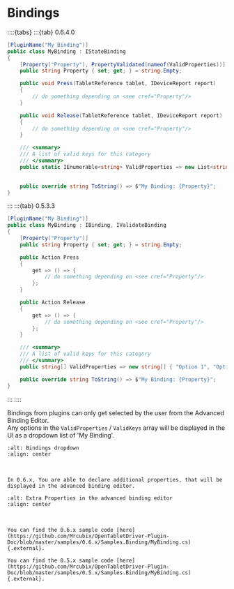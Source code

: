 # Bindings

::::{tabs}
:::{tab} 0.6.4.0
```csharp
[PluginName("My Binding")]
public class MyBinding : IStateBinding
{
    [Property("Property"), PropertyValidated(nameof(ValidProperties))]
    public string Property { set; get; } = string.Empty;

    public void Press(TabletReference tablet, IDeviceReport report)
    {
        // do something depending on <see cref="Property"/>
    }

    public void Release(TabletReference tablet, IDeviceReport report)
    {
        // do something depending on <see cref="Property"/>
    }

    /// <summary>
    /// A list of valid keys for this category
    /// </summary>
    public static IEnumerable<string> ValidProperties => new List<string> { "Option 1", 
                                                                            "Option 2" };

    public override string ToString() => $"My Binding: {Property}";
}
```
:::
:::{tab} 0.5.3.3
```csharp
[PluginName("My Binding")]
public class MyBinding : IBinding, IValidateBinding
{
    [Property("Property")]
    public string Property { set; get; } = string.Empty;

    public Action Press
    {
        get => () => {
            // do something depending on <see cref="Property"/>
        };
    }

    public Action Release
    {
        get => () => {
            // do something depending on <see cref="Property"/>
        };
    }

    /// <summary>
    /// A list of valid keys for this category
    /// </summary>
    public string[] ValidProperties => new string[] { "Option 1", "Option 2" };

    public override string ToString() => $"My Binding: {Property}";
}
```
:::
::::

Bindings from plugins can only get selected by the user from the Advanced Binding Editor. \
Any options in the `ValidProperties` / `ValidKeys` array will be displayed in the UI as a dropdown list of 'My Binding'.

```{image} img/bindings-dropdown.png
:alt: Bindings dropdown
:align: center
```

<br>

```{note}
In 0.6.x, You are able to declare additional properties, that will be displayed in the advanced binding editor.
```

```{image} img/advanced-binding-editor-extra-properties.png
:alt: Extra Properties in the advanced binding editor
:align: center
```

<br>

```{seealso}
You can find the 0.6.x sample code [here](https://github.com/Mrcubix/OpenTabletDriver-Plugin-Doc/blob/master/samples/0.6.x/Samples.Binding/MyBinding.cs){.external}.
```

```{seealso}
You can find the 0.5.x sample code [here](https://github.com/Mrcubix/OpenTabletDriver-Plugin-Doc/blob/master/samples/0.5.x/Samples.Binding/MyBinding.cs){.external}.
```